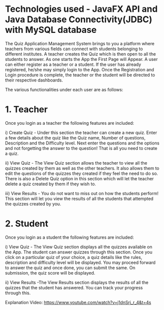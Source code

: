 # Technologies used - JavaFX API and Java Database Connectivity(JDBC) with MySQL database 

The Quiz Application Management System brings to you a platform where teachers from various fields can connect with students belonging to different institutes. A teacher creates the Quiz which is then open to all the students to answer. As one starts the App the First Page will Appear. A user can either register as a teacher or a student. If the user has already registered, he/she may simply login to the App. Once the Registration and Login procedure is complete, the teacher or the student will be directed to their respective dashboards.  

The various functionalities under each user are as follows:  

# 1. Teacher 
Once you login as a teacher the following features are included: 

i) Create Quiz - Under this section the teacher can create a new quiz. Enter a few details about the quiz like the Quiz name, Number of questions, Description and the Difficulty level. Next enter the questions and the options and not forgetting the answer to the question! That is all you need to create a quiz. 

ii) View Quiz - The View Quiz section allows the teacher to view all the quizzes created by them as well as the other teachers. It also allows them to edit the questions of the quizzes they created if they feel the need to do so. There is also a Delete Quiz option in this section which will let the teacher delete a quiz created by them if they wish to. 

iii) View Results - You do not want to miss out on how the students perform! This section will let you view the results of all the students that attempted the quizzes created by you.  

# 2. Student 
Once you login as a student the following features are included: 

i) View Quiz - The View Quiz section displays all the quizzes available on the App. The student can answer quizzes through this section. Once you click on a particular quiz of your choice, a quiz details like the rules, description and difficulty level will be displayed. You may proceed forward to answer the quiz and once done, you can submit the same. On submission, the quiz score will be displayed. 

ii) View Results -The View Results section displays the results of all the quizzes that the student has answered. You can track your progress through this.

Explanation Video: https://www.youtube.com/watch?v=j1dnSrj_r_4&t=4s
